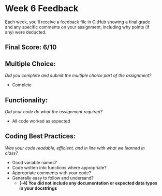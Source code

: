 # Week 6 Feedback
Each week, you'll receive a feedback file in GitHub showing a final grade and any specific comments on your assignment, including why points (if any) were deducted.


## Final Score: 6/10

## Multiple Choice:
_Did you complete and submit the multiple choice part of the assignment?_
* Complete

## Functionality: 
_Did your code do what the assignment required?_
* All code worked as expected

## Coding Best Practices:
_Was your code readable, efficient, and in line with what we learned in class?_
* Good variable names?
* Code written into functions where appropriate?
* Appropriate comments with your code?
* Generally easy to follow and undersand?
  * **(-4) You did not include any documentation or expected data types in your docstrings**

